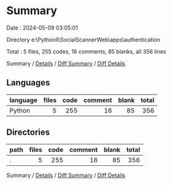 # Summary

Date : 2024-05-09 03:05:01

Directory e:\\PythonII\\SocialScannerWeb\\apps\\authentication

Total : 5 files,  255 codes, 16 comments, 85 blanks, all 356 lines

Summary / [Details](details.md) / [Diff Summary](diff.md) / [Diff Details](diff-details.md)

## Languages
| language | files | code | comment | blank | total |
| :--- | ---: | ---: | ---: | ---: | ---: |
| Python | 5 | 255 | 16 | 85 | 356 |

## Directories
| path | files | code | comment | blank | total |
| :--- | ---: | ---: | ---: | ---: | ---: |
| . | 5 | 255 | 16 | 85 | 356 |

Summary / [Details](details.md) / [Diff Summary](diff.md) / [Diff Details](diff-details.md)